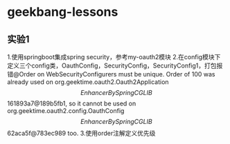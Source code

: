 # geekbang-lessons
## 实验1 
1.使用springboot集成spring security，参考my-oauth2模块
2.在config模块下定义三个config类，OauthConfig，SecurityConfig，SecurityConfig1，打包报错@Order on WebSecurityConfigurers must be unique. Order of 100 was already used on org.geektime.oauth2.Oauth2Application$$EnhancerBySpringCGLIB$$161893a7@189b5fb1, so it cannot be used on org.geektime.oauth2.config.OauthConfig$$EnhancerBySpringCGLIB$$62aca5f@783ec989 too.
3.使用order注解定义优先级

